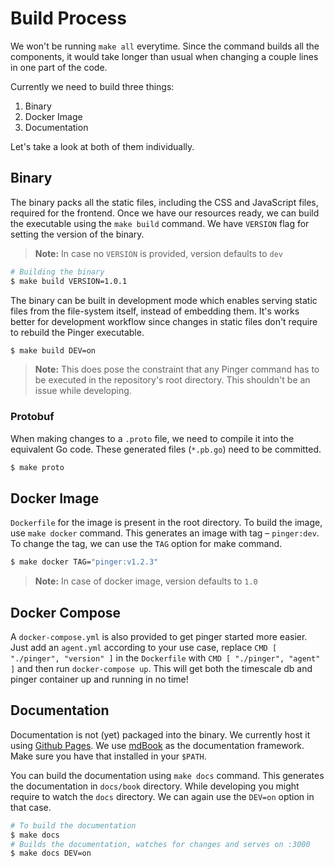 # Build Process

We won't be running `make all` everytime. Since the command builds all the
components, it would take longer than usual when changing a couple lines in
one part of the code.

Currently we need to build three things:

1. Binary
1. Docker Image
1. Documentation

Let's take a look at both of them individually.

## Binary

The binary packs all the static files, including the CSS and JavaScript files,
required for the frontend. Once we have our resources ready, we can build the
executable using the `make build` command. We have `VERSION` flag for setting
the version of the binary.

> **Note:** In case no `VERSION` is provided, version defaults to `dev`

```sh
# Building the binary
$ make build VERSION=1.0.1
```

The binary can be built in development mode which enables serving static files
from the file-system itself, instead of embedding them. It's works better for
development workflow since changes in static files don't require to rebuild the
Pinger executable.

```sh
$ make build DEV=on
```

> **Note:** This does pose the constraint that any Pinger command has to
> be executed in the repository's root directory. This shouldn't be an
> issue while developing.

### Protobuf

When making changes to a `.proto` file, we need to compile it into the
equivalent Go code. These generated files (`*.pb.go`) need to be committed.

```sh
$ make proto
```

## Docker Image

`Dockerfile` for the image is present in the root directory. To build the
image, use `make docker` command. This generates an image with tag –
`pinger:dev`. To change the tag, we can use the `TAG` option for make
command.

```sh
$ make docker TAG="pinger:v1.2.3"
```

> **Note:** In case of docker image, version defaults to `1.0`

## Docker Compose

A `docker-compose.yml` is also provided to get pinger started more easier.
Just add an `agent.yml` according to your use case, replace
`CMD [ "./pinger", "version" ]` in the `Dockerfile` with `CMD [ "./pinger", "agent" ]`
and then run `docker-compose up`.
This will get both the timescale db and pinger container up and running in no time!

## Documentation

Documentation is not (yet) packaged into the binary. We currently host it
using [Github Pages](https://pages.github.com/). We use
[mdBook](https://rust-lang.github.io/mdBook/) as the documentation
framework. Make sure you have that installed in your `$PATH`.

You can build the documentation using `make docs` command. This generates
the documentation in `docs/book` directory. While developing you might
require to watch the `docs` directory. We can again use the `DEV=on`
option in that case.

```sh
# To build the documentation
$ make docs
# Builds the documentation, watches for changes and serves on :3000
$ make docs DEV=on
```
